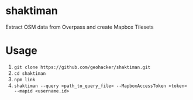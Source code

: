 # shaktiman

Extract OSM data from Overpass and create Mapbox Tilesets

# Usage

1. `git clone https://github.com/geohacker/shaktiman.git`
2. `cd shaktiman`
3. `npm link`
4. `shaktiman --query <path_to_query_file> --MapboxAccessToken <token> --mapid <username.id>`